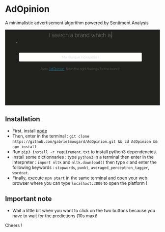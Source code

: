 # AdOpinion

A minimalistic advertisement algorithm powered by Sentiment Analysis 

![AdOpinion : retrieve the list of users to target by brand](doc/Intro_AdOpinion.gif)
## Installation 

* First, install [node](https://nodejs.org/en/)
* Then, enter in the terminal : `git clone https://github.com/gabrielmougard/AdOpinion.git && cd AdOpinion && npm install`
* Run `pip3 install -r requirement.txt` to install python3 dependencies.
* Install some dictionnaries : type `python3` in a terminal then enter in the interpreter :
`import nltk` and `nltk.download()` then type `d` and enter the following keywords : `stopwords`, `punkt`, `averaged_perceptron_tagger`, `wordnet`.
* Finally, execute `npm start` in the same terminal and open your web browser where you can type `localhost:3000` to open the platform !

## Important note
* Wait a little bit when you want to click on the two buttons because you have to wait for the predictions (10s max)! 

Cheers !
